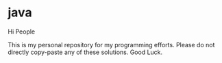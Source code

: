 # java

Hi People

This is my personal repository for my programming efforts.
Please do not directly copy-paste any of  these solutions.
Good Luck.
